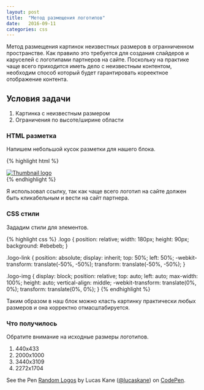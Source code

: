 ```yaml
---
layout: post
title:  "Метод размещения логотипов"
date:   2016-09-11
categories: css
---
```


Метод размещения картинок неизвестных размеров в огранниченном пространстве.
Как правило это требуется для создания слайдеров и каруселей с логотипами партнеров на сайте.
Поскольку на практике чаще всего приходится иметь дело с неизвестным контентом, необходим способ 
который будет гарантировать кореектное отображение контента.

## Условия задачи

1. Картинка с неизвестным размером
2. Ограничения по высоте/ширине области

### HTML разметка
Напишем небольшой кусок разметки для нашего блока.

{% highlight html %}
<div class="logo">
    <a href="#" class="logo-link">
        <img class="logo-img" src="/logo.png" alt="Thumbnail logo">
    </a>
</div>
{% endhighlight %}

Я использовал ссылку, так как чаще всего логотип на сайте должен быть кликабельным и вести на сайт партнера.

### CSS стили
Зададим стили для элементов.

{% highlight css %}
.logo {
    position: relative;
    width: 180px;
    height: 90px;
    background: #ebebeb;
}

.logo-link {
    position: absolute;
    display: inherit;
    top: 50%;
    left: 50%;
    -webkit-transform: translate(-50%, -50%);
    transform: translate(-50%, -50%);
}

.logo-img {
    display: block;
    position: relative;
    top: auto;
    left: auto;
    max-width: 100%;
    height: auto;
    vertical-align: middle;
    -webkit-transform: translate(0%, 0%);
    transform: translate(0%, 0%);
}
{% endhighlight %}

Таким образом в наш блок можно класть картинку практически любых размеров и она корректно отмасштабируется. 

### Что получилось
Обратите внимание на исходные размеры логотипов.

1. 440x433
2. 2000x1000
3. 3440x3109
4. 2272x1704

<p data-height="484" data-theme-id="dark" data-slug-hash="BLoPRA" data-default-tab="css,result" data-user="lucaskane" data-embed-version="2" class="codepen">See the Pen <a href="http://codepen.io/lucaskane/pen/BLoPRA/">Random Logos</a> by Lucas Kane (<a href="http://codepen.io/lucaskane">@lucaskane</a>) on <a href="http://codepen.io">CodePen</a>.</p>
<script async src="//assets.codepen.io/assets/embed/ei.js"></script>
